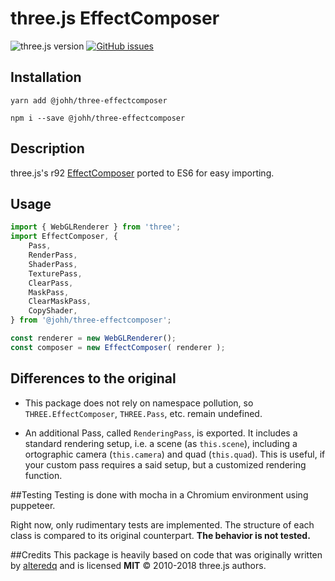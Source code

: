 # three.js EffectComposer
![three.js version](https://img.shields.io/badge/three.js-v0.92.0-green.svg?style=flat-square)
[![GitHub issues](https://img.shields.io/github/issues/j0hh/three-effectcomposer.svg?style=flat-square)](https://github.com/j0hh/three-effectcomposer/issues)


## Installation
```
yarn add @johh/three-effectcomposer
```
```
npm i --save @johh/three-effectcomposer
```


## Description
three.js's r92 [EffectComposer](https://github.com/mrdoob/three.js/blob/dev/examples/js/postprocessing/EffectComposer.js) ported to ES6 for easy importing.


## Usage
```javascript
import { WebGLRenderer } from 'three';
import EffectComposer, {
	Pass,
	RenderPass,
	ShaderPass,
	TexturePass,
	ClearPass,
	MaskPass,
	ClearMaskPass,
	CopyShader,
} from '@johh/three-effectcomposer';

const renderer = new WebGLRenderer();
const composer = new EffectComposer( renderer );
```


## Differences to the original
- This package does not rely on namespace pollution, so `THREE.EffectComposer`, `THREE.Pass`, etc. remain undefined.

- An additional Pass, called `RenderingPass`, is exported. It includes a standard rendering setup, i.e. a scene (as `this.scene`), including a ortographic camera (`this.camera`) and quad (`this.quad`). This is useful, if your custom pass requires a said setup, but a customized rendering function.


##Testing
Testing is done with mocha in a Chromium environment using puppeteer.

Right now, only rudimentary tests are implemented. The structure of each class is compared to its original counterpart. **The behavior is not tested.**


##Credits
This package is heavily based on code that was originally written by [alteredq](https://github.com/alteredq) and is licensed **MIT** © 2010-2018 three.js authors.